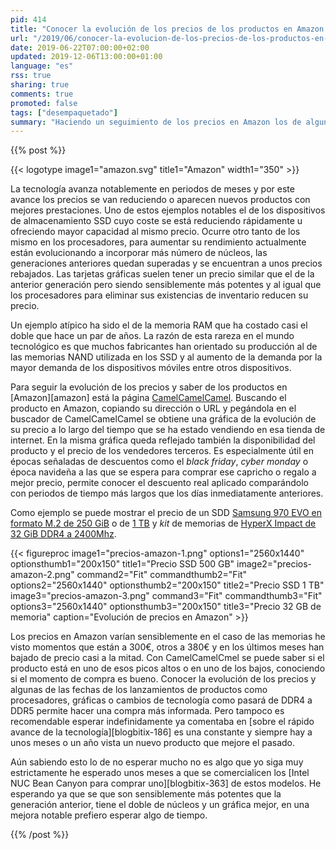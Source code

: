 ```yaml
---
pid: 414
title: "Conocer la evolución de los precios de los productos en Amazon con CamelCamelCamel"
url: "/2019/06/conocer-la-evolucion-de-los-precios-de-los-productos-en-amazon-con-camelcamelcamel/"
date: 2019-06-22T07:00:00+02:00
updated: 2019-12-06T13:00:00+01:00
language: "es"
rss: true
sharing: true
comments: true
promoted: false
tags: ["desempaquetado"]
summary: "Haciendo un seguimiento de los precios en Amazon los de algunos productos se mantienen estables a lo largo del tiempo pero en la mayoría varían significativamente. Con la página CamelCamelCamel es posible conocer la evolución del precios en Amazon y su disponibilidad  y saber si están en un periodo de precio alto o en su mínimo histórico."
---
```


{{% post %}}

{{< logotype image1="amazon.svg" title1="Amazon" width1="350" >}}

La tecnología avanza notablemente en periodos de meses y por este avance los precios se van reduciendo o aparecen nuevos productos con mejores prestaciones. Uno de estos ejemplos notables el de los dispositivos de almacenamiento SSD cuyo coste se está reduciendo rápidamente u ofreciendo mayor capacidad al mismo precio. Ocurre otro tanto de los mismo en los procesadores, para aumentar su rendimiento actualmente están evolucionando a incorporar más número de núcleos, las generaciones anteriores quedan superadas y se encuentran a unos precios rebajados. Las tarjetas gráficas suelen tener un precio similar que el de la anterior generación pero siendo sensiblemente más potentes y al igual que los procesadores para eliminar sus existencias de inventario reducen su precio.

Un ejemplo atípico ha sido el de la memoria RAM que ha costado casi el doble que hace un par de años. La razón de esta rareza en el mundo tecnológico es que muchos fabricantes han orientado su producción al de las memorias NAND utilizada en los SSD y al aumento de la demanda por la mayor demanda de los dispositivos móviles entre otros dispositivos.

Para seguir la evolución de los precios y saber de los productos en [Amazon][amazon] está la página [CamelCamelCamel](https://camelcamelcamel.com/). Buscando el producto en Amazon, copiando su dirección o URL y pegándola en el buscador de CamelCamelCamel se obtiene una gráfica de la evolución de su precio a lo largo del tiempo que se ha estado vendiendo en esa tienda de internet. En la misma gráfica queda reflejado también la disponibilidad del producto y el precio de los vendedores terceros. Es especialmente útil en épocas señaladas de descuentos como el _black friday_, _cyber monday_ o época navideña a las que se espera para comprar ese capricho o regalo a mejor precio, permite conocer el descuento real aplicado comparándolo con periodos de tiempo más largos que los días inmediatamente anteriores.

Como ejemplo se puede mostrar el precio de un SDD [Samsung 970 EVO en formato M.2 de 250 GiB](https://amzn.to/2XuRE9p) o de [1 TB](https://amzn.to/2IvJJjU) y _kit_ de memorias de [HyperX Impact de 32 GiB DDR4 a 2400Mhz](https://amzn.to/2XwfQrS).

<div class="media">
    {{< figureproc
        image1="precios-amazon-1.png" options1="2560x1440" optionsthumb1="200x150" title1="Precio SSD 500 GB"
        image2="precios-amazon-2.png" command2="Fit" commandthumb2="Fit" options2="2560x1440" optionsthumb2="200x150" title2="Precio SSD 1 TB"
        image3="precios-amazon-3.png" command3="Fit" commandthumb3="Fit" options3="2560x1440" optionsthumb3="200x150" title3="Precio 32 GB de memoria"
        caption="Evolución de precios en Amazon" >}}
</div>

Los precios en Amazon varían sensiblemente en el caso de las memorias he visto momentos que están a 300€, otros a 380€ y en los últimos meses han bajado de precio casi a la mitad. Con CamelCamelCmel se puede saber si el producto está en uno de esos picos altos o en uno de los bajos, conociendo si el momento de compra es bueno. Conocer la evolución de los precios y algunas de las fechas de los lanzamientos de productos como procesadores, gráficas o cambios de tecnología como pasará de DDR4 a DDR5 permite hacer una compra más informada. Pero tampoco es recomendable esperar indefinidamente ya comentaba en [sobre el rápido avance de la tecnología][blogbitix-186] es una constante y siempre hay a unos meses o un año vista un nuevo producto que mejore el pasado.

Aún sabiendo esto lo de no esperar mucho no es algo que yo siga muy estrictamente he esperado unos meses a que se comercialicen los [Intel NUC Bean Canyon para comprar uno][blogbitix-363] de estos modelos. He esperando ya que se que son sensiblemente más potentes que la generación anterior, tiene el doble de núcleos y un gráfica mejor, en una mejora notable prefiero esperar algo de tiempo.

{{% /post %}}
